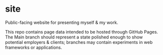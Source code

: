 # site
Public-facing website for presenting myself &amp; my work.

This repo contains page data intended to be hosted through GitHub Pages.  The Main branch should represent a state polished enough to show potential employers & clients; branches may contain experiments in web frameworks or applications.
